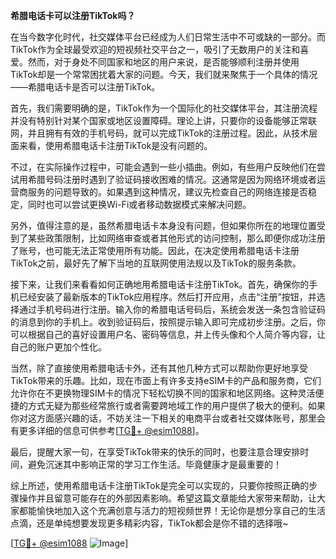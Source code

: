 **希腊电话卡可以注册TikTok吗？**

在当今数字化时代，社交媒体平台已经成为人们日常生活中不可或缺的一部分。而TikTok作为全球最受欢迎的短视频社交平台之一，吸引了无数用户的关注和喜爱。然而，对于身处不同国家和地区的用户来说，是否能够顺利注册并使用TikTok却是一个常常困扰着大家的问题。今天，我们就来聚焦于一个具体的情况——希腊电话卡是否可以注册TikTok。

首先，我们需要明确的是，TikTok作为一个国际化的社交媒体平台，其注册流程并没有特别针对某个国家或地区设置障碍。理论上讲，只要你的设备能够正常联网，并且拥有有效的手机号码，就可以完成TikTok的注册过程。因此，从技术层面来看，使用希腊电话卡注册TikTok是没有问题的。

不过，在实际操作过程中，可能会遇到一些小插曲。例如，有些用户反映他们在尝试用希腊号码注册时遇到了验证码接收困难的情况。这通常是因为网络环境或者运营商服务的问题导致的。如果遇到这种情况，建议先检查自己的网络连接是否稳定，同时也可以尝试更换Wi-Fi或者移动数据模式来解决问题。

另外，值得注意的是，虽然希腊电话卡本身没有问题，但如果你所在的地理位置受到了某些政策限制，比如网络审查或者其他形式的访问控制，那么即便你成功注册了账号，也可能无法正常使用所有功能。因此，在决定使用希腊电话卡注册TikTok之前，最好先了解下当地的互联网使用法规以及TikTok的服务条款。

接下来，让我们来看看如何正确地用希腊电话卡注册TikTok。首先，确保你的手机已经安装了最新版本的TikTok应用程序。然后打开应用，点击“注册”按钮，并选择通过手机号码进行注册。输入你的希腊电话号码后，系统会发送一条包含验证码的消息到你的手机上。收到验证码后，按照提示输入即可完成初步注册。之后，你可以根据自己的喜好设置用户名、密码等信息，并上传头像和个人简介等内容，让自己的账户更加个性化。

当然，除了直接使用希腊电话卡外，还有其他几种方式可以帮助你更好地享受TikTok带来的乐趣。比如，现在市面上有许多支持eSIM卡的产品和服务商，它们允许你在不更换物理SIM卡的情况下轻松切换不同的国家和地区网络。这种灵活便捷的方式无疑为那些经常旅行或者需要跨地域工作的用户提供了极大的便利。如果你对这方面感兴趣的话，不妨关注一下相关的电商平台或者社交媒体账号，那里会有更多详细的信息可供参考[[TG💪+ @esim1088](https://t.me/s/esim1088)]。

最后，提醒大家一句，在享受TikTok带来的快乐的同时，也要注意合理安排时间，避免沉迷其中影响正常的学习工作生活。毕竟健康才是最重要的！

综上所述，使用希腊电话卡注册TikTok是完全可以实现的，只要你按照正确的步骤操作并且留意可能存在的外部因素影响。希望这篇文章能给大家带来帮助，让大家都能愉快地加入这个充满创意与活力的短视频世界！无论你是想分享自己的生活点滴，还是单纯想要发现更多精彩内容，TikTok都会是你不错的选择哦~

[[TG💪+ @esim1088](https://t.me/s/esim1088) ![Image](https://i.postimg.cc/4NQfJmqS/Snipaste-2025-05-13-00-14-12.png)]